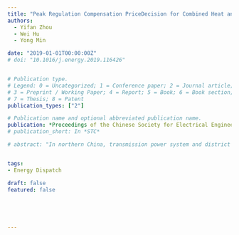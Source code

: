 ```yaml
---
title: "Peak Regulation Compensation PriceDecision for Combined Heat and Power Unit and Profit Allocation Method"
authors:
  - Yifan Zhou
  - Wei Hu
  - Yong Min

date: "2019-01-01T00:00:00Z"
# doi: "10.1016/j.energy.2019.116426"


# Publication type.
# Legend: 0 = Uncategorized; 1 = Conference paper; 2 = Journal article;
# 3 = Preprint / Working Paper; 4 = Report; 5 = Book; 6 = Book section;
# 7 = Thesis; 8 = Patent
publication_types: ["2"]

# Publication name and optional abbreviated publication name.
publication: *Proceedings of the Chinese Society for Electrical Engineering*
# publication_short: In *STC*

# abstract: "In northern China, transmission power system and district heating systems (DHSs) are directly connected by large-capacity combined heat and power (CHP) units, which composes the wide-area integrated power and heat system (IPHS). For better wind power accommodation, it is crucial to explore the operational flexibility of each local DHS in the wide-area IPHS. This paper investigates the available electric flexibility from the DHS through the CHP units and the heat-to-power devices. A flexibility region method is proposed to accurately formulate the DHS’s flexibility in terms of power capacity and energy capacity, with a special emphasis on the temporal-coupling feature which is usually oversimplified in the existing studies. Then, solving algorithm is discussed to construct the polytope-form flexibility region, which provides an explicit and concise description of the electric flexibility from the DHS. Flexibility indicators are also developed for flexibility potential quantification. Further, a practical IPHS dispatch scheme is designed, which performs the wide-area power dispatch and the local-area heat dispatch hierarchically. Numerical simulation demonstrates the effectiveness of the flexibility region method in assessing the DHS’s electric flexibility and performing the IPHS dispatch, as well as the benefit of coordinating the flexibility from multiple DHSs for wide-area wind power accommodation."


tags:
- Energy Dispatch

draft: false
featured: false





---
```



